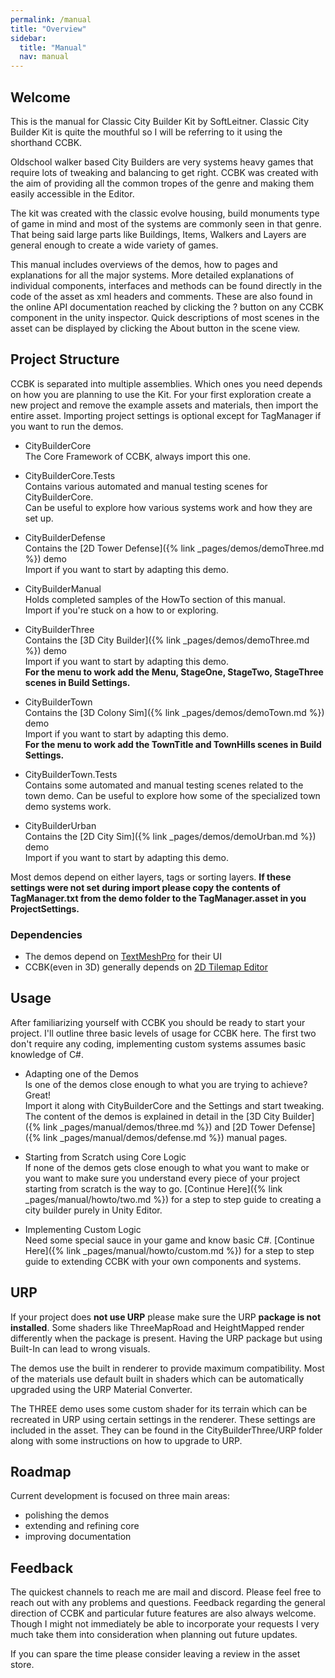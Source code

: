 ```yaml
---
permalink: /manual
title: "Overview"
sidebar:
  title: "Manual"
  nav: manual
---
```


## Welcome

This is the manual for Classic City Builder Kit by SoftLeitner. Classic City Builder Kit is quite the mouthful so I will be referring to it using the shorthand CCBK.  

Oldschool walker based City Builders are very systems heavy games that require lots of tweaking and balancing to get right. CCBK was created with the aim of providing all the common tropes of the genre and making them easily accessible in the Editor.  

The kit was created with the classic evolve housing, build monuments type of game in mind and most of the systems are commonly seen in that genre. That being said large parts like Buildings, Items, Walkers and Layers are general enough to create a wide variety of games.  

This manual includes overviews of the demos, how to pages and explanations for all the major systems. More detailed explanations of individual components, interfaces and methods can be found directly in the code of the asset as xml headers and comments. These are also found in the online API documentation reached by clicking the ? button on any CCBK component in the unity inspector. Quick descriptions of most scenes in the asset can be displayed by clicking the About button in the scene view.

## Project Structure

CCBK is separated into multiple assemblies. Which ones you need depends on how you are planning to use the Kit. For your first exploration create a new project and remove the example assets and materials, then import the entire asset. Importing project settings is optional except for TagManager if you want to run the demos. 

* CityBuilderCore  
The Core Framework of CCBK, always import this one.

* CityBuilderCore.Tests  
Contains various automated and manual testing scenes for CityBuilderCore.  
Can be useful to explore how various systems work and how they are set up.  

* CityBuilderDefense  
Contains the [2D Tower Defense]({% link _pages/demos/demoThree.md %}) demo  
Import if you want to start by adapting this demo.

* CityBuilderManual  
Holds completed samples of the HowTo section of this manual.  
Import if you're stuck on a how to or exploring.

* CityBuilderThree  
Contains the [3D City Builder]({% link _pages/demos/demoThree.md %}) demo  
Import if you want to start by adapting this demo.  
__For the menu to work add the Menu, StageOne, StageTwo, StageThree scenes in Build Settings.__

* CityBuilderTown  
Contains the [3D Colony Sim]({% link _pages/demos/demoTown.md %}) demo  
Import if you want to start by adapting this demo.  
__For the menu to work add the TownTitle and TownHills scenes in Build Settings.__

* CityBuilderTown.Tests  
Contains some automated and manual testing scenes related to the town demo.
Can be useful to explore how some of the specialized town demo systems work.  

* CityBuilderUrban  
Contains the [2D City Sim]({% link _pages/demos/demoUrban.md %}) demo  
Import if you want to start by adapting this demo.

Most demos depend on either layers, tags or sorting layers. __If these settings were not set during import please copy the contents of TagManager.txt from the demo folder to the TagManager.asset in you ProjectSettings.__  

### Dependencies
* The demos depend on [TextMeshPro](http://docs.unity3d.com/Packages/com.unity.textmeshpro@2.1/index.html) for their UI
* CCBK(even in 3D) generally depends on [2D Tilemap Editor](https://docs.unity3d.com/Packages/com.unity.2d.tilemap@1.0/manual/index.html)

## Usage

After familiarizing yourself with CCBK you should be ready to start your project. I'll outline three basic levels of usage for CCBK here. The first two don't require any coding, implementing custom systems assumes basic knowledge of C#.

* Adapting one of the Demos  
Is one of the demos close enough to what you are trying to achieve? Great!  
Import it along with CityBuilderCore and the Settings and start tweaking. The content of the demos is explained in detail in the [3D City Builder]({% link _pages/manual/demos/three.md %}) and [2D Tower Defense]({% link _pages/manual/demos/defense.md %}) manual pages. 

* Starting from Scratch using Core Logic  
If none of the demos gets close enough to what you want to make or you want to make sure you understand every piece of your project starting from scratch is the way to go. [Continue Here]({% link _pages/manual/howto/two.md %}) for a step to step guide to creating a city builder purely in Unity Editor.

* Implementing Custom Logic  
Need some special sauce in your game and know basic C#. [Continue Here]({% link _pages/manual/howto/custom.md %}) for a step to step guide to extending CCBK with your own components and systems.

## URP

If your project does __not use URP__ please make sure the URP __package is not installed__. Some shaders like ThreeMapRoad and HeightMapped render differently when the package is present. Having the URP package but using Built-In can lead to wrong visuals.

The demos use the built in renderer to provide maximum compatibility. Most of the materials use default built in shaders which can be automatically upgraded using the URP Material Converter.  

The THREE demo uses some custom shader for its terrain which can be recreated in URP using certain settings in the renderer. These settings are included in the asset. They can be found in the CityBuilderThree/URP folder along with some instructions on how to upgrade to URP.

## Roadmap

Current development is focused on three main areas:

* polishing the demos
* extending and refining core
* improving documentation

## Feedback

The quickest channels to reach me are mail and discord. Please feel free to reach out with any problems and questions. Feedback regarding the general direction of CCBK and particular future features are also always welcome. Though I might not immediately be able to incorporate your requests I very much take them into consideration when planning out future updates.  

If you can spare the time please consider leaving a review in the asset store.